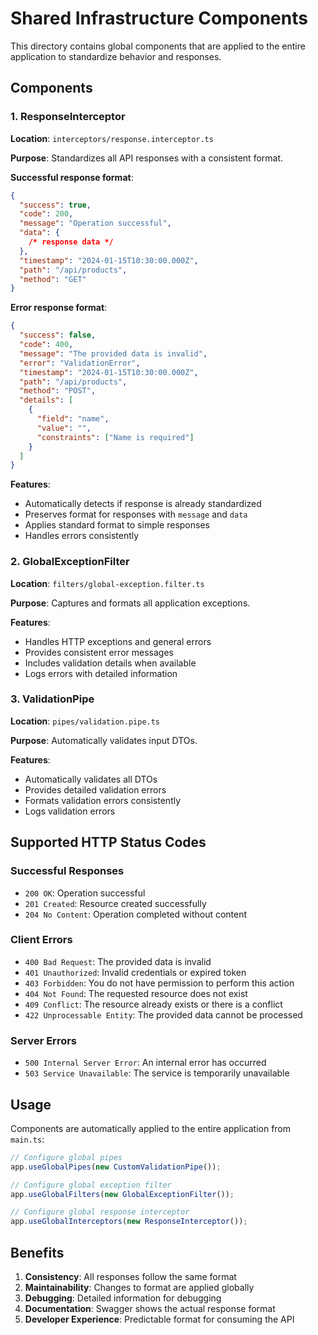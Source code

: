 # Shared Infrastructure Components

This directory contains global components that are applied to the entire application to standardize behavior and responses.

## Components

### 1. ResponseInterceptor

**Location**: `interceptors/response.interceptor.ts`

**Purpose**: Standardizes all API responses with a consistent format.

**Successful response format**:

```json
{
  "success": true,
  "code": 200,
  "message": "Operation successful",
  "data": {
    /* response data */
  },
  "timestamp": "2024-01-15T10:30:00.000Z",
  "path": "/api/products",
  "method": "GET"
}
```

**Error response format**:

```json
{
  "success": false,
  "code": 400,
  "message": "The provided data is invalid",
  "error": "ValidationError",
  "timestamp": "2024-01-15T10:30:00.000Z",
  "path": "/api/products",
  "method": "POST",
  "details": [
    {
      "field": "name",
      "value": "",
      "constraints": ["Name is required"]
    }
  ]
}
```

**Features**:

- Automatically detects if response is already standardized
- Preserves format for responses with `message` and `data`
- Applies standard format to simple responses
- Handles errors consistently

### 2. GlobalExceptionFilter

**Location**: `filters/global-exception.filter.ts`

**Purpose**: Captures and formats all application exceptions.

**Features**:

- Handles HTTP exceptions and general errors
- Provides consistent error messages
- Includes validation details when available
- Logs errors with detailed information

### 3. ValidationPipe

**Location**: `pipes/validation.pipe.ts`

**Purpose**: Automatically validates input DTOs.

**Features**:

- Automatically validates all DTOs
- Provides detailed validation errors
- Formats validation errors consistently
- Logs validation errors

## Supported HTTP Status Codes

### Successful Responses

- `200 OK`: Operation successful
- `201 Created`: Resource created successfully
- `204 No Content`: Operation completed without content

### Client Errors

- `400 Bad Request`: The provided data is invalid
- `401 Unauthorized`: Invalid credentials or expired token
- `403 Forbidden`: You do not have permission to perform this action
- `404 Not Found`: The requested resource does not exist
- `409 Conflict`: The resource already exists or there is a conflict
- `422 Unprocessable Entity`: The provided data cannot be processed

### Server Errors

- `500 Internal Server Error`: An internal error has occurred
- `503 Service Unavailable`: The service is temporarily unavailable

## Usage

Components are automatically applied to the entire application from `main.ts`:

```typescript
// Configure global pipes
app.useGlobalPipes(new CustomValidationPipe());

// Configure global exception filter
app.useGlobalFilters(new GlobalExceptionFilter());

// Configure global response interceptor
app.useGlobalInterceptors(new ResponseInterceptor());
```

## Benefits

1. **Consistency**: All responses follow the same format
2. **Maintainability**: Changes to format are applied globally
3. **Debugging**: Detailed information for debugging
4. **Documentation**: Swagger shows the actual response format
5. **Developer Experience**: Predictable format for consuming the API
